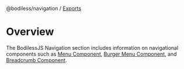 @bodiless/navigation / [Exports](modules.md)

# Overview

The BodilessJS Navigation section includes information on navigational components such as [Menu Component](./Menu), [Burger Menu Component](./BurgerMenu), and [Breadcrumb Component](./Breadcrumbs).
